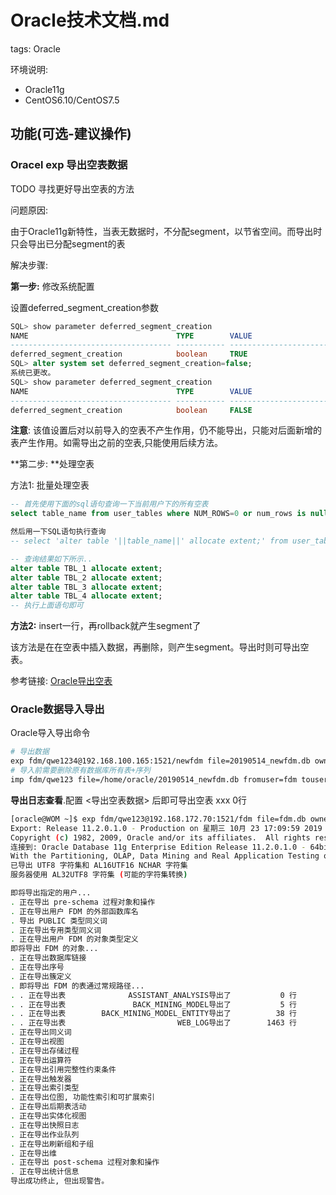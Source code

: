 # Oracle技术文档.md

tags: Oracle

环境说明:

- Oracle11g
- CentOS6.10/CentOS7.5

## 功能(可选-建议操作)

### Oracel exp 导出空表数据

TODO 寻找更好导出空表的方法

问题原因:

由于Oracle11g新特性，当表无数据时，不分配segment，以节省空间。而导出时只会导出已分配segment的表

解决步骤:

**第一步:** 修改系统配置

设置deferred_segment_creation参数

```sql
SQL> show parameter deferred_segment_creation 
NAME                                 TYPE        VALUE 
------------------------------------ ----------- ------------------------------ 
deferred_segment_creation            boolean     TRUE 
SQL> alter system set deferred_segment_creation=false; 
系统已更改。
SQL> show parameter deferred_segment_creation 
NAME                                 TYPE        VALUE 
------------------------------------ ----------- ------------------------------ 
deferred_segment_creation            boolean     FALSE
```

**注意**: 该值设置后对以前导入的空表不产生作用，仍不能导出，只能对后面新增的表产生作用。如需导出之前的空表,只能使用后续方法。

**第二步: **处理空表

方法1: 批量处理空表

```sql
-- 首先使用下面的sql语句查询一下当前用户下的所有空表
select table_name from user_tables where NUM_ROWS=0 or num_rows is null;

然后用一下SQL语句执行查询
-- select 'alter table '||table_name||' allocate extent;' from user_tables where num_rows=0

-- 查询结果如下所示..
alter table TBL_1 allocate extent;
alter table TBL_2 allocate extent;
alter table TBL_3 allocate extent;
alter table TBL_4 allocate extent;
-- 执行上面语句即可
```

**方法2:** insert一行，再rollback就产生segment了

该方法是在在空表中插入数据，再删除，则产生segment。导出时则可导出空表。

参考链接: [Oracle导出空表](https://www.cnblogs.com/ningvsban/p/3603678.html)

### Oracle数据导入导出

Oracle导入导出命令

```bash
# 导出数据
exp fdm/qwe1234@192.168.100.165:1521/newfdm file=20190514_newfdm.db owner=fdm
# 导入前需要删除原有数据库所有表+序列
imp fdm/qwe123 file=/home/oracle/20190514_newfdm.db fromuser=fdm touser=fdm DESTROY=Y
```

**导出日志查看**.配置 <导出空表数据> 后即可导出空表 xxx 0行

```bash
[oracle@WOM ~]$ exp fdm/qwe123@192.168.172.70:1521/fdm file=fdm.db owner=fdm
Export: Release 11.2.0.1.0 - Production on 星期三 10月 23 17:09:59 2019
Copyright (c) 1982, 2009, Oracle and/or its affiliates.  All rights reserved.
连接到: Oracle Database 11g Enterprise Edition Release 11.2.0.1.0 - 64bit Production
With the Partitioning, OLAP, Data Mining and Real Application Testing options
已导出 UTF8 字符集和 AL16UTF16 NCHAR 字符集
服务器使用 AL32UTF8 字符集 (可能的字符集转换)

即将导出指定的用户...
. 正在导出 pre-schema 过程对象和操作
. 正在导出用户 FDM 的外部函数库名
. 导出 PUBLIC 类型同义词
. 正在导出专用类型同义词
. 正在导出用户 FDM 的对象类型定义
即将导出 FDM 的对象...
. 正在导出数据库链接
. 正在导出序号
. 正在导出簇定义
. 即将导出 FDM 的表通过常规路径...
. . 正在导出表              ASSISTANT_ANALYSIS导出了           0 行
. . 正在导出表               BACK_MINING_MODEL导出了           5 行
. . 正在导出表        BACK_MINING_MODEL_ENTITY导出了          38 行
. . 正在导出表                         WEB_LOG导出了        1463 行
. 正在导出同义词
. 正在导出视图
. 正在导出存储过程
. 正在导出运算符
. 正在导出引用完整性约束条件
. 正在导出触发器
. 正在导出索引类型
. 正在导出位图, 功能性索引和可扩展索引
. 正在导出后期表活动
. 正在导出实体化视图
. 正在导出快照日志
. 正在导出作业队列
. 正在导出刷新组和子组
. 正在导出维
. 正在导出 post-schema 过程对象和操作
. 正在导出统计信息
导出成功终止, 但出现警告。
```
